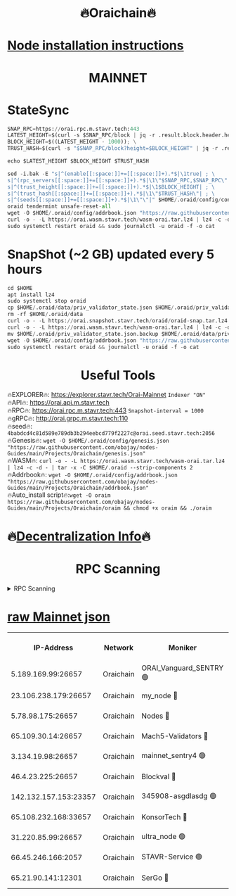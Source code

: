<h1 align="center"> 🔥Oraichain🔥</h1>

[Node installation instructions](https://github.com/obajay/nodes-Guides/tree/main/Projects/Oraichain)
=
<h1 align="center"> MAINNET</h1>

# StateSync
```python
SNAP_RPC=https://orai.rpc.m.stavr.tech:443
LATEST_HEIGHT=$(curl -s $SNAP_RPC/block | jq -r .result.block.header.height); \
BLOCK_HEIGHT=$((LATEST_HEIGHT - 1000)); \
TRUST_HASH=$(curl -s "$SNAP_RPC/block?height=$BLOCK_HEIGHT" | jq -r .result.block_id.hash)

echo $LATEST_HEIGHT $BLOCK_HEIGHT $TRUST_HASH

sed -i.bak -E "s|^(enable[[:space:]]+=[[:space:]]+).*$|\1true| ; \
s|^(rpc_servers[[:space:]]+=[[:space:]]+).*$|\1\"$SNAP_RPC,$SNAP_RPC\"| ; \
s|^(trust_height[[:space:]]+=[[:space:]]+).*$|\1$BLOCK_HEIGHT| ; \
s|^(trust_hash[[:space:]]+=[[:space:]]+).*$|\1\"$TRUST_HASH\"| ; \
s|^(seeds[[:space:]]+=[[:space:]]+).*$|\1\"\"|" $HOME/.oraid/config/config.toml
oraid tendermint unsafe-reset-all
wget -O $HOME/.oraid/config/addrbook.json "https://raw.githubusercontent.com/obajay/nodes-Guides/main/Projects/Oraichain/addrbook.json"
curl -o - -L https://orai.wasm.stavr.tech/wasm-orai.tar.lz4 | lz4 -c -d - | tar -x -C $HOME/.oraid --strip-components 2
sudo systemctl restart oraid && sudo journalctl -u oraid -f -o cat
```
# SnapShot (~2 GB) updated every 5 hours
```python
cd $HOME
apt install lz4
sudo systemctl stop oraid
cp $HOME/.oraid/data/priv_validator_state.json $HOME/.oraid/priv_validator_state.json.backup
rm -rf $HOME/.oraid/data
curl -o - -L https://orai.snapshot.stavr.tech/oraid/oraid-snap.tar.lz4 | lz4 -c -d - | tar -x -C $HOME/.oraid --strip-components 2
curl -o - -L https://orai.wasm.stavr.tech/wasm-orai.tar.lz4 | lz4 -c -d - | tar -x -C $HOME/.oraid --strip-components 2
mv $HOME/.oraid/priv_validator_state.json.backup $HOME/.oraid/data/priv_validator_state.json
wget -O $HOME/.oraid/config/addrbook.json "https://raw.githubusercontent.com/obajay/nodes-Guides/main/Projects/Oraichain/addrbook.json"
sudo systemctl restart oraid && journalctl -u oraid -f -o cat
```

 <h1 align="center"> Useful Tools</h1>

🔥EXPLORER🔥:     https://explorer.stavr.tech/Orai-Mainnet        `Indexer "ON"` \
🔥API🔥:          https://orai.api.m.stavr.tech \
🔥RPC🔥:          https://orai.rpc.m.stavr.tech:443              `Snapshot-interval = 1000` \
🔥gRPC🔥:         http://orai.grpc.m.stavr.tech:110 \
🔥seed🔥:      `4babdcd4c81d589e789db3b294eebcd779f2227c@orai.seed.stavr.tech:2056` \
🔥Genesis🔥:   `wget -O $HOME/.oraid/config/genesis.json "https://raw.githubusercontent.com/obajay/nodes-Guides/main/Projects/Oraichain/genesis.json"` \
🔥WASM🔥:      `curl -o - -L https://orai.wasm.stavr.tech/wasm-orai.tar.lz4 | lz4 -c -d - | tar -x -C $HOME/.oraid --strip-components 2` \
🔥Addrbook🔥:  `wget -O $HOME/.oraid/config/addrbook.json "https://raw.githubusercontent.com/obajay/nodes-Guides/main/Projects/Oraichain/addrbook.json"` \
🔥Auto_install script🔥:`wget -O oraim https://raw.githubusercontent.com/obajay/nodes-Guides/main/Projects/Oraichain/oraim && chmod +x oraim && ./oraim`

🔥[Decentralization Info](https://github.com/obajay/StateSync-snapshots/tree/main/Projects/Oraichain/Decentralization)🔥
=
<h1 align="center"> RPC Scanning</h1>

<details>
<summary>RPC Scanning</summary>

<h2 align="center"> We scan nodes in real time every 4 hours. And we provide the final result of RPC endpoints.
We cannot influence the operation of these nodes in any way. </h2>


```python
If Voting Power is higher than 0 --> then the Node is a validator of the network and may be subject to attack and be a potential threat to the chain.
```
```python
We marked such validators with a red symbol
```

</details>

[raw Mainnet json](https://rpc-check.oraim.stavr.tech/oraim/rpc-oraim-result.json)
=


<table><tr><th>IP-Address</th><th>Network</th><th>Moniker</th><th>Latest Block Height</th><th>Earliest Block Height</th><th>Catching Up</th><th>Tx Index</th><th>Voting Power</th><th>Scan Time</th></tr><tr><td>5.189.169.99:26657</td><td>Oraichain</td><td>ORAI_Vanguard_SENTRY 🟢</td><td>15636864</td><td>0</td><td>False</td><td>on</td><td>0</td><td>2024-02-05T21:38:07.578756589UTC</td></tr><tr><td>23.106.238.179:26657</td><td>Oraichain</td><td>my_node 🔴</td><td>15636867</td><td>0</td><td>False</td><td>on</td><td>218484</td><td>2024-02-05T21:38:22.476708179UTC</td></tr><tr><td>5.78.98.175:26657</td><td>Oraichain</td><td>Nodes 🔴</td><td>15636869</td><td>0</td><td>False</td><td>off</td><td>164834</td><td>2024-02-05T21:38:32.695235476UTC</td></tr><tr><td>65.109.30.14:26657</td><td>Oraichain</td><td>Mach5-Validators 🔴</td><td>15636873</td><td>0</td><td>False</td><td>off</td><td>212</td><td>2024-02-05T21:38:56.786786525UTC</td></tr><tr><td>3.134.19.98:26657</td><td>Oraichain</td><td>mainnet_sentry4 🟢</td><td>15636868</td><td>1</td><td>False</td><td>on</td><td>0</td><td>2024-02-05T21:38:27.701942031UTC</td></tr><tr><td>46.4.23.225:26657</td><td>Oraichain</td><td>Blockval 🔴</td><td>15636874</td><td>10774049</td><td>False</td><td>off</td><td>278873</td><td>2024-02-05T21:39:01.478942787UTC</td></tr><tr><td>142.132.157.153:23357</td><td>Oraichain</td><td>345908-asgdlasdg 🟢</td><td>15636868</td><td>11956426</td><td>False</td><td>on</td><td>0</td><td>2024-02-05T21:38:26.985831349UTC</td></tr><tr><td>65.108.232.168:33657</td><td>Oraichain</td><td>KonsorTech 🔴</td><td>15636864</td><td>14344801</td><td>False</td><td>off</td><td>50315</td><td>2024-02-05T21:38:03.033340825UTC</td></tr><tr><td>31.220.85.99:26657</td><td>Oraichain</td><td>ultra_node 🟢</td><td>15636873</td><td>15360001</td><td>False</td><td>off</td><td>0</td><td>2024-02-05T21:38:59.183350426UTC</td></tr><tr><td>66.45.246.166:2057</td><td>Oraichain</td><td>STAVR-Service 🟢</td><td>15636872</td><td>15529201</td><td>False</td><td>on</td><td>0</td><td>2024-02-05T21:38:52.154391128UTC</td></tr><tr><td>65.21.90.141:12301</td><td>Oraichain</td><td>SerGo 🔴</td><td>15636871</td><td>15536871</td><td>False</td><td>off</td><td>1</td><td>2024-02-05T21:38:47.372367416UTC</td></tr></table>
